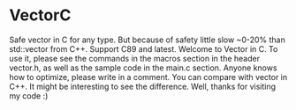 # VectorC
Safe vector in C for any type. But because of safety little slow ~0-20% than std::vector from C++. Support C89 and latest.
Welcome to Vector in C. To use it, please see the commands in the macros section in the header vector.h, as well as the sample code in the main.c section.
Anyone knows how to optimize, please write in a comment.
You can compare with vector in C++. It might be interesting to see the difference.
Well, thanks for visiting my code :)
